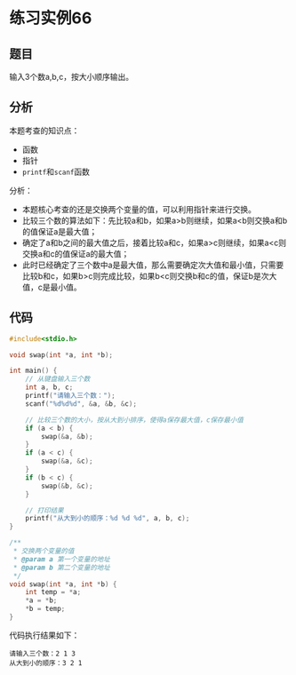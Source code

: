 # 练习实例66

## 题目

输入3个数a,b,c，按大小顺序输出。


## 分析

本题考查的知识点：
- 函数
- 指针
- `printf`和`scanf`函数

分析：
- 本题核心考查的还是交换两个变量的值，可以利用指针来进行交换。
- 比较三个数的算法如下：先比较a和b，如果a>b则继续，如果a<b则交换a和b的值保证a是最大值；
- 确定了a和b之间的最大值之后，接着比较a和c，如果a>c则继续，如果a<c则交换a和c的值保证a的最大值；
- 此时已经确定了三个数中a是最大值，那么需要确定次大值和最小值，只需要比较b和c，如果b>c则完成比较，如果b<c则交换b和c的值，保证b是次大值，c是最小值。

## 代码

```c
#include<stdio.h>

void swap(int *a, int *b);

int main() {
    // 从键盘输入三个数
    int a, b, c;
    printf("请输入三个数：");
    scanf("%d%d%d", &a, &b, &c);

    // 比较三个数的大小，按从大到小排序，使得a保存最大值，c保存最小值
    if (a < b) {
        swap(&a, &b);
    }
    if (a < c) {
        swap(&a, &c);
    }
    if (b < c) {
        swap(&b, &c);
    }

    // 打印结果
    printf("从大到小的顺序：%d %d %d", a, b, c);
}

/**
 * 交换两个变量的值
 * @param a 第一个变量的地址
 * @param b 第二个变量的地址
 */
void swap(int *a, int *b) {
    int temp = *a;
    *a = *b;
    *b = temp;
}
```

代码执行结果如下：

```text
请输入三个数：2 1 3
从大到小的顺序：3 2 1
```